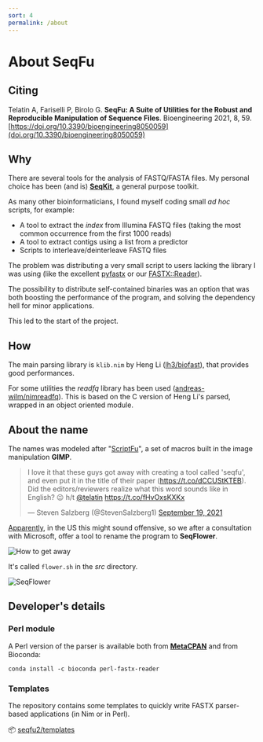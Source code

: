 ```yaml
---
sort: 4
permalink: /about
---
```


# About SeqFu

## Citing

Telatin A, Fariselli P, Birolo G. **SeqFu: A Suite of Utilities for the Robust and Reproducible Manipulation of Sequence Files**. Bioengineering 2021, 8, 59. 
[https://doi.org/10.3390/bioengineering8050059](doi.org/10.3390/bioengineering8050059)

## Why

There are several tools for the analysis of FASTQ/FASTA files.
My personal choice has been (and is) **[SeqKit](https://bioinf.shenwei.me/seqkit/)**,
a general purpose toolkit.

As many other bioinformaticians, I found myself coding small _ad hoc_ scripts, for example:
 * A tool to extract the _index_ from Illumina FASTQ files
(taking the most common occurrence from the first 1000 reads)
 * A tool to extract contigs using a list from a predictor
 * Scripts to interleave/deinterleave FASTQ files

The problem was distributing a very small script to users lacking the library I was using (like the excellent [pyfastx](https://pypi.org/project/pyfastx/) or our 
[FASTX::Reader](https://metacpan.org/release/FASTX-Reader)).

The possibility to distribute self-contained binaries was an option that was both
boosting the performance of the program, and solving the dependency hell for minor
applications.

This led to the start of the project.

## How

The main parsing library is `klib.nim` by Heng Li ([lh3/biofast](https://github.com/lh3/biofast)), that provides good performances.

For some utilities the *readfq* library has been used ([andreas-wilm/nimreadfq](https://github.com/andreas-wilm/nimreadfq)). This is based on the
C version of Heng Li's parsed, wrapped in an object oriented module.

## About the name

The names was modeled after "[ScriptFu](https://docs.gimp.org/en/gimp-concepts-script-fu.html)", a set of macros built in the image manipulation **GIMP**.

<blockquote class="twitter-tweet"><p lang="en" dir="ltr">I love it that these guys got away with creating a tool called &#39;seqfu&#39;, and even put it in the title of their paper (<a href="https://t.co/dCCUStKTEB">https://t.co/dCCUStKTEB</a>). Did the editors/reviewers realize what this word sounds like in English? 😉 h/t <a href="https://twitter.com/telatin?ref_src=twsrc%5Etfw">@telatin</a> <a href="https://t.co/fHvOxsKXKx">https://t.co/fHvOxsKXKx</a></p>&mdash; Steven Salzberg (@StevenSalzberg1) <a href="https://twitter.com/StevenSalzberg1/status/1439704488508526599?ref_src=twsrc%5Etfw">September 19, 2021</a></blockquote> <script async src="https://platform.twitter.com/widgets.js" charset="utf-8"></script>


[Apparently](https://twitter.com/StevenSalzberg1/status/1439704488508526599?s=20), in the US this might sound offensive, so we after a consultation with Microsoft, offer a tool to rename the program to **SeqFlower**. 

![How to get away]({{site.baseurl}}/img/howtoget.png)

It's called `flower.sh` in the _src_ directory.

![SeqFlower]({{site.baseurl}}/img/flowers.png)

 
## Developer's details
 
### Perl module
A Perl version of the parser is available both from 
**[MetaCPAN](https://metacpan.org/release/FASTX-Reader)** and from Bioconda:

```
conda install -c bioconda perl-fastx-reader
```

### Templates

The repository contains some templates to quickly write
FASTX parser-based applications (in Nim or in Perl).

:package: [seqfu2/templates](https://github.com/telatin/seqfu2/tree/main/templates)
